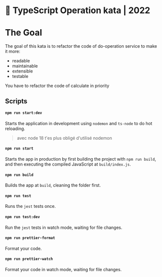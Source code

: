 # 🧰  TypeScript Operation kata | 2022

# The Goal

The goal of this kata is to refactor the code of do-operation service to make it more:

- readable
- maintainable
- extensible
- testable

You have to refactor the code of calculate in priority

## Scripts

#### `npm run start:dev`

Starts the application in development using `nodemon` and `ts-node` to do hot reloading.
> avec node 18 t'es plus obligé d'utilisé nodemon

#### `npm run start`

Starts the app in production by first building the project with `npm run build`, and then executing the compiled JavaScript at `build/index.js`.

#### `npm run build`

Builds the app at `build`, cleaning the folder first.

#### `npm run test`

Runs the `jest` tests once.

#### `npm run test:dev`

Run the `jest` tests in watch mode, waiting for file changes.

#### `npm run prettier-format`

Format your code.

#### `npm run prettier-watch`

Format your code in watch mode, waiting for file changes.



